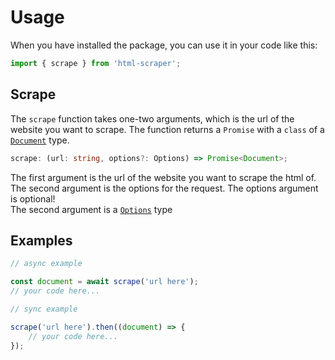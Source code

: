 # Usage
When you have installed the package, you can use it in your code like this:

```typescript
import { scrape } from 'html-scraper';
```



## Scrape
The `scrape` function takes one-two arguments, which is the url of the website you want to scrape. 
The function returns a `Promise` with a `class` of a [`Document`](/types#Document) type. 

```typescript
scrape: (url: string, options?: Options) => Promise<Document>;
```

The first argument is the url of the website you want to scrape the html of. \
The second argument is the options for the request. The options argument is optional! \
The second argument is a [`Options`](/types#Options) type

## Examples

```typescript
// async example

const document = await scrape('url here');
// your code here...
```

```typescript
// sync example

scrape('url here').then((document) => {
    // your code here...
});
```



